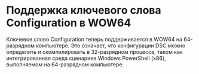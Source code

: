 # Поддержка ключевого слова Configuration в WOW64

Ключевое слово Configuration теперь поддерживается в WOW64 на 64-разрядном компьютере. Это означает, что конфигурации DSC можно определить и скомпилировать в 32-разрядном процессе, таком как интегрированная среда сценариев Windows PowerShell (x86), выполняемом на 64-разрядном компьютере.


<!--HONumber=Jun16_HO4-->


